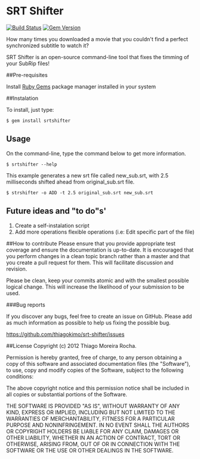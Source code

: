 # SRT Shifter

[![Build Status](https://travis-ci.org/thiagokimo/srt-shifter.png)](https://travis-ci.org/thiagokimo/srt-shifter)
[![Gem Version](https://fury-badge.herokuapp.com/rb/srtshifter.png)](http://badge.fury.io/rb/srtshifter)

How many times you downloaded a movie that you couldn't find a perfect synchronized subtitle to watch it?

SRT Shifter is an open-source command-line tool that fixes the timming of your SubRip files!

##Pre-requisites

Install [Ruby Gems](https://rubygems.org/ "Ruby Gems") package manager installed in your system 

##Instalation

To install, just type:

    $ gem install srtshifter

## Usage

On the command-line, type the command below to get more information.

    $ srtshifter --help

This example generates a new srt file called new_sub.srt, with 2.5 milliseconds shifted ahead 
from original_sub.srt file.

    $ strshifter -o ADD -t 2.5 original_sub.srt new_sub.srt
    
## Future ideas and "to do"s'

1. Create a self-instalation script
2. Add more operations flexible operations (i.e: Edit specific part of the file)

##How to contribute
Please ensure that you provide appropriate test coverage and ensure the documentation is up-to-date. It is encouraged that you perform changes in a clean topic branch rather than a master and that you create a pull request for them. This will facilitate discussion and revision.

Please be clean, keep your commits atomic and with the smallest possible logical change. This will increase the likelihood of your submission to be used.

###Bug reports

If you discover any bugs, feel free to create an issue on GitHub. Please add as much information as possible to help us fixing the possible bug.

https://github.com/thiagokimo/srt-shifter/issues

##License
Copyright (c) 2012 Thiago Moreira Rocha.

Permission is hereby granted, free of charge, to any person obtaining
a copy of this software and associated documentation files (the
"Software"), to use, copy and modify copies of the Software, subject
to the following conditions:

The above copyright notice and this permission notice shall be
included in all copies or substantial portions of the Software.

THE SOFTWARE IS PROVIDED "AS IS", WITHOUT WARRANTY OF ANY KIND,
EXPRESS OR IMPLIED, INCLUDING BUT NOT LIMITED TO THE WARRANTIES OF
MERCHANTABILITY, FITNESS FOR A PARTICULAR PURPOSE AND
NONINFRINGEMENT. IN NO EVENT SHALL THE AUTHORS OR COPYRIGHT HOLDERS BE
LIABLE FOR ANY CLAIM, DAMAGES OR OTHER LIABILITY, WHETHER IN AN ACTION
OF CONTRACT, TORT OR OTHERWISE, ARISING FROM, OUT OF OR IN CONNECTION
WITH THE SOFTWARE OR THE USE OR OTHER DEALINGS IN THE SOFTWARE.
